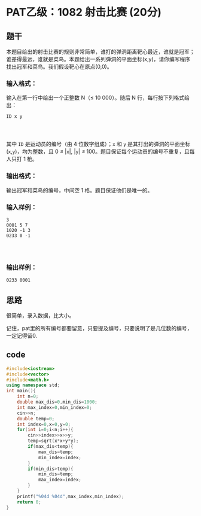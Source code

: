 # PAT乙级：**1082** **射击比赛** **(20分)**

## 题干

本题目给出的射击比赛的规则非常简单，谁打的弹洞距离靶心最近，谁就是冠军；谁差得最远，谁就是菜鸟。本题给出一系列弹洞的平面坐标(x,y)，请你编写程序找出冠军和菜鸟。我们假设靶心在原点(0,0)。

### 输入格式：

输入在第一行中给出一个正整数 N（≤ 10 000）。随后 N 行，每行按下列格式给出：

```
ID x y

      
    
```

其中 `ID` 是运动员的编号（由 4 位数字组成）；`x` 和 `y` 是其打出的弹洞的平面坐标(`x`,`y`)，均为整数，且 0 ≤ |`x`|, |`y`| ≤ 100。题目保证每个运动员的编号不重复，且每人只打 1 枪。

### 输出格式：

输出冠军和菜鸟的编号，中间空 1 格。题目保证他们是唯一的。

### 输入样例：

```in
3
0001 5 7
1020 -1 3
0233 0 -1

      
    
```

### 输出样例：

```out
0233 0001
```

## 思路

很简单，录入数据，比大小。

记住，pat里的所有编号都要留意，只要提及编号，只要说明了是几位数的编号，一定记得留0.

## code

```c++
#include<iostream>
#include<vector>
#include<math.h>
using namespace std;
int main(){
	int n=0;
	double max_dis=0,min_dis=1000;
	int max_index=0,min_index=0;
	cin>>n;
	double temp=0;
	int index=0,x=0,y=0;
	for(int i=0;i<n;i++){
		cin>>index>>x>>y;
		temp=sqrt(x*x+y*y);
		if(max_dis<temp){
			max_dis=temp;
			min_index=index;
		}
		if(min_dis>temp){
			min_dis=temp;
			max_index=index;
		}
	}
	printf("%04d %04d",max_index,min_index);
	return 0;
} 
```

